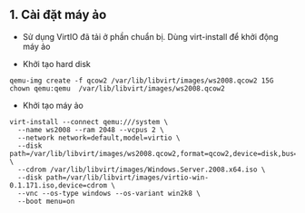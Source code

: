 

## 1. Cài đặt máy ảo 

- Sử dụng VirtIO đã tải ở phần chuẩn bị. Dùng virt-install để khởi động máy ảo 

- Khởi tạo hard disk
```
qemu-img create -f qcow2 /var/lib/libvirt/images/ws2008.qcow2 15G
chown qemu:qemu  /var/lib/libvirt/images/ws2008.qcow2
```

- Khởi tạo máy ảo
```
virt-install --connect qemu:///system \
  --name ws2008 --ram 2048 --vcpus 2 \
  --network network=default,model=virtio \
  --disk path=/var/lib/libvirt/images/ws2008.qcow2,format=qcow2,device=disk,bus=virtio \
  --cdrom /var/lib/libvirt/images/Windows.Server.2008.x64.iso \
  --disk path=/var/lib/libvirt/images/virtio-win-0.1.171.iso,device=cdrom \
  --vnc --os-type windows --os-variant win2k8 \
  --boot menu=on
```



